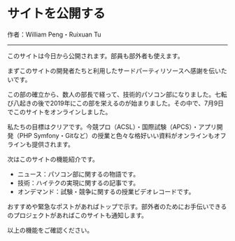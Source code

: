 # サイトを公開する

作者：William Peng・Ruixuan Tu

---

このサイトは今日から公開されます。部員も部外者も使えます。

まずこのサイトの開発者たちと利用したサードパーティリソースへ感謝を伝いたいです。

この部の確立から、数人の部長で経って、技術的パソコン部になりました。七転び八起きの後で2019年にこの部を栄えるのが始まりました。その中で、7月9日でこのサイトをオンラインしました。

私たちの目標はクリアです。今競プロ（ACSL）・国際試験（APCS）・アプリ開発（PHP Symfony・Gitなど）の授業と色々な格好いい資料がオンラインもオフラインも提供されます。

次はこのサイトの機能紹介です。

- ニュース：パソコン部に関するの物語です。
- 技術：ハイテクの実現に関するの記事です。
- オンデマンド：試験・競争に関するの授業ビデオレコードです。

おすすめや緊急なポストがあればトップで示す。部外者のためにお手伝いできるのプロジェクトがあればこのサイトも通知します。

以上の機能をご確認ください。